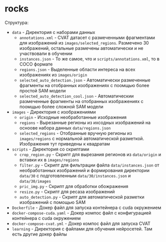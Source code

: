 # rocks

Структура:
- `data` - Директория с наборами данных
    - `annotations.xml` - CVAT датасет с размеченными фрагментами для изображений из `images/selected_regions`. Размечено 30 изображений, остальные размечены автоматически и не участвовали в обучении
    - `instances.json` - То же самое, что и `scripts/annotations.xml`, то в COCO формате
    - `regions.json` - Выделенные области интереса на всех изображениях из `images/origin`
    - `selected_auto_detection.json` - Автоматически размеченные фрагменты на отобранных изображениях с поомщью более простой SAM модели
    - `selected_auto_detection_cool.json` - Автоматическии размеченные фрагменты на отобранных изображениях с поомщью более сложной SAM модели
- `images` - Директория с изображениями
    - `origin` - Исходные необработанные изображения
    - `regions` - Вырезанные регионы из ихсодных изображений на осноове набора данных `data/regions.json`
    - `selected_regions` - Отобранные вручную регионы из `images/regions` с нормальной автоматической разметкой. Изображения тут приведены к квадратам
- `scripts` - Директория со скриптами
    - `crop_region.py` - Скрипт для вырезания регионов из `data/origin` и вставки их в `images/regions`
    - `filter.py` - Скрипт для фильтрации файла `data/instances.json` от необработанных изображений и формирования директории `data/30` с подготовленным `data/30/instances.json` и `data/30/images`
    - `pric_img.py` - Скрипт для обработки обожражения
    - `resize.py` - Скрипт для ресаза изображений
    - `auto_detection.py` - Скрипт для автоматической разметки изображений с помощью SAM
- `Dockerfile` - Докер файл для запуска контейнера с cuda окружением
- `docker-compose-cuda.yaml` - Докер компос файл с конфигурацией контейнера с cuda окружением
- `docker-compose-cvat.yml` - Докер компос файл для запуска CVAT
- `learning` - Директория с файлами для обучения нейросетей. Там есть другие докер файлы
